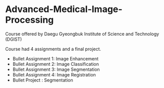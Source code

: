 # Advanced-Medical-Image-Processing
Course offered by Daegu Gyeongbuk Institute of Science and Technology (DGIST)

Course had 4 assignments and a final project.

* Bullet Assignment 1: Image Enhancement
* Bullet Assignment 2: Image Classification
* Bullet Assignment 3: Image Segmentation
* Bullet Assignment 4: Image Registration
* Bullet Project : Segmentation

